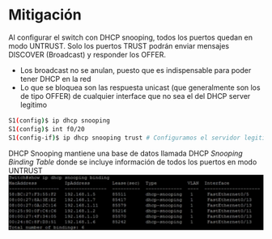 # Mitigación

Al configurar el switch con DHCP snooping, todos los puertos quedan en modo UNTRUST. Solo los puertos TRUST podrán enviar mensajes DISCOVER (Broadcast) y responder los OFFER.
- Los broadcast no se anulan, puesto que es indispensable para poder tener DHCP en la red
- Lo que se bloquea son las respuesta unicast (que generalmente son los de tipo OFFER) de cualquier interface que no sea el del DHCP server legitimo

``` bash
S1(config)$ ip dhcp snooping
S1(config)$ int f0/20
S1(config-if)$ ip dhcp snooping trust # Configuramos el servidor legitimo en f0/20

```

DHCP Snooping mantiene una base de datos llamada DHCP _Snooping Binding Table_ donde se incluye información de todos los puertos en modo UNTRUST
![](_anexos_/Screenshot%20from%202024-01-05%2009-08-37.png)
